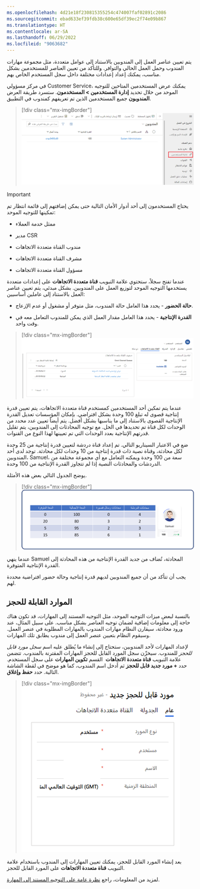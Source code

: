 ```yaml
---
ms.openlocfilehash: 4d21e18f230815355254c474007faf02891c2086
ms.sourcegitcommit: ebad633ef39fdb38c600e65df39ec2f74e09b867
ms.translationtype: HT
ms.contentlocale: ar-SA
ms.lasthandoff: 06/29/2022
ms.locfileid: "9063682"
---
```

يتم تعيين عناصر العمل إلى المندوبين بالاستناد إلى عوامل متعددة، مثل مجموعة مهارات المندوب وحمل العمل الحالي والتوافر. وللتأكد من تعيين العناصر للمستخدمين بشكل مناسب، يمكنك إعداد إعدادات مختلفة داخل سجل المستخدم الخاص بهم.

في مركز مسؤولي Customer Service، يمكنك عرض المستخدمين المتاحين للتوجيه الموحد من خلال تحديد **إدارة المستخدمين > المستخدمون**. ستسرد طريقة العرض **المندوبون** جميع المستخدمين الذين تم تعريفهم كمندوب في التطبيق.

> [!div class="mx-imgBorder"]
> [![لقطة شاشة لقائمة طريقة العرض "المندوبون" لجميع المستخدمين.](../media/users.png)](../media/users.png#lightbox)

> [!IMPORTANT]
> يحتاج المستخدمون إلى أحد أدوار الأمان التالية حتى يمكن إضافتهم إلى قائمة انتظار تم تمكينها للتوجيه الموحد:
> 
> -   ممثل خدمة العملاء
> 
> -   مدير CSR
> 
> -   مندوب القناة متعددة الاتجاهات‬
> 
> -   مشرف القناة متعددة الاتجاهات‬
> 
> -   مسؤول القناة متعددة الاتجاهات

عندما تفتح سجلاً، ستحتوي علامة التبويب **قناة متعددة الاتجاهات** على إعدادات متعددة يستخدمها التوجيه الموحد لتوزيع العمل على المندوبين. بشكل مبدئي، يتم تعيين عناصر العمل بالاستناد إلى عاملين أساسيين:

-   **حالة الحضور** - يحدد هذا العامل حالة المندوب، مثل متوفر أو مشغول أو عدم الإزعاج.

-   **القدرة الإنتاجية** - يحدد هذا العامل مقدار العمل الذي يمكن للمندوب التعامل معه في وقت واحد.

> [!div class="mx-imgBorder"]
> ![لقطة شاشة تعرض القدرة الإنتاجية لأحد المستخدمين.](../media/user-capacity.png)

عندما يتم تمكين أحد المستخدمين كمستخدم قناة متعددة الاتجاهات، يتم تعيين قدرة إنتاجية قصوى له تبلغ 100 وحدة بشكل افتراضي. بإمكان المؤسسات تعديل القدرة الإنتاجية القصوى بالاستناد إلى ما يناسبها بشكل أفضل. يتم أيضاً تعيين عدد محدد من الوحدات لكل قناة تم تحديدها في الحل. مع توجيه المحادثات إلى المندوبين، يتم تقليل قدرتهم الإنتاجية بعدد الوحدات التي تم تعيينها لهذا النوع من القنوات.

ضع في الاعتبار السيناريو التالي. تم إعداد قناة دردشة لتعيين قدرة إنتاجية من 25 وحدة لكل محادثة، وقناة نصية ذات قدرة إنتاجية من 10 وحدات لكل محادثة. توجد لدى أحد المندوبين، Samuel، سعة من 100 وحدة ويمكنه التعامل مع أي مجموعة مختلفة من الدردشات والمحادثات النصية إذا لم تتجاوز القدرة الإنتاجية من 100 وحدة.

يوضح الجدول التالي بعض هذه الأمثلة.

> [!div class="mx-imgBorder"]
> ![لقطة شاشة لمحادثات المندوب وقدرته الإنتاجية.](../media/capacity.png)

عندما ينهي Samuel المحادثة، تُضاف من جديد القدرة الإنتاجية من هذه المحادثة إلى القدرة الإنتاجية المتوفرة.

يجب أن تتأكد من أن جميع المندوبين لديهم قدرة إنتاجية وحالة حضور افتراضية محددة لهم.

## <a name="bookable-resources"></a>الموارد القابلة للحجز

بالنسبة لبعض ميزات التوجيه الموحد، مثل التوجيه المستند إلى المهارات، قد تكون هناك حاجة إلى معلومات إضافية لضمان توجيه العناصر بشكل مناسب. على سبيل المثال، عند ورود محادثة، سيقارن النظام مهارات المندوب بالمهارات المطلوبة في عنصر العمل. وسيقوم النظام بتعيين عنصر العمل إلى مندوب يطابق تلك المهارات.

لإعداد المهارات لأحد المندوبين، ستحتاج إلى إنشاء ما يُطلق عليه اسم *سجل مورد قابل للحجز* للمندوب. سيخزّن سجل المورد القابل للحجز المهارات المقترنة بالمندوب. تتضمن علامة التبويب **قناة متعددة الاتجاهات**  القسم **تكوين المهارات** على سجل المستخدم. حدد **+ مورد جديد قابل للحجز** ثم أدخل اسم المندوب، كما هو موضح في لقطة الشاشة التالية. حدد **حفظ وإغلاق**.

> [!div class="mx-imgBorder"]
> ![لقطة شاشة لصفحة مورد جديد قابل للحجز.](../media/bookable-resource.png)

بعد إنشاء المورد القابل للحجز، يمكنك تعيين المهارات إلى المندوب باستخدام علامة التبويب **قناة متعددة الاتجاهات** على المورد القابل للحجز. 

لمزيد من المعلومات، راجع [نظرة عامة على التوجيه المستند إلى المهارة](/dynamics365/customer-service/overview-skill-work-distribution/?azure-portal=true). 
